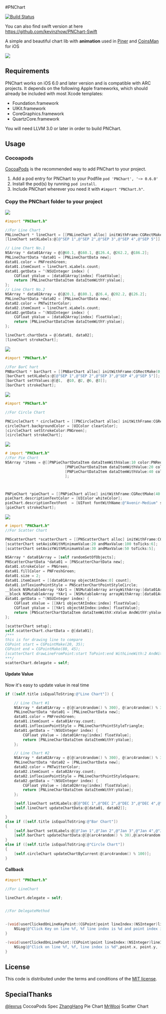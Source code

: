 #PNChart

[![Build Status](https://travis-ci.org/kevinzhow/PNChart.png?branch=master)](https://travis-ci.org/kevinzhow/PNChart)

You can also find swift version at here https://github.com/kevinzhow/PNChart-Swift

A simple and beautiful chart lib with **animation** used in [Piner](https://itunes.apple.com/us/app/piner/id637706410) and [CoinsMan](https://itunes.apple.com/us/app/coinsman/id772163893) for iOS

[![](https://dl.dropboxusercontent.com/u/1599662/pnchart.gif)](https://dl.dropboxusercontent.com/u/1599662/pnchart.gif)

## Requirements

PNChart works on iOS 6.0 and later version and is compatible with ARC projects. It depends on the following Apple frameworks, which should already be included with most Xcode templates:

* Foundation.framework
* UIKit.framework
* CoreGraphics.framework
* QuartzCore.framework

You will need LLVM 3.0 or later in order to build PNChart.


## Usage

### Cocoapods

[CocoaPods](http://cocoapods.org) is the recommended way to add PNChart to your project.

1. Add a pod entry for PNChart to your Podfile `pod 'PNChart', '~> 0.6.0'`
2. Install the pod(s) by running `pod install`.
3. Include PNChart wherever you need it with `#import "PNChart.h"`.


### Copy the PNChart folder to your project


[![](https://dl.dropboxusercontent.com/u/1599662/line.png)](https://dl.dropboxusercontent.com/u/1599662/line.png)

```objective-c
#import "PNChart.h"

//For Line Chart
PNLineChart * lineChart = [[PNLineChart alloc] initWithFrame:CGRectMake(0, 135.0, SCREEN_WIDTH, 200.0)];
[lineChart setXLabels:@[@"SEP 1",@"SEP 2",@"SEP 3",@"SEP 4",@"SEP 5"]];

// Line Chart No.1
NSArray * data01Array = @[@60.1, @160.1, @126.4, @262.2, @186.2];
PNLineChartData *data01 = [PNLineChartData new];
data01.color = PNFreshGreen;
data01.itemCount = lineChart.xLabels.count;
data01.getData = ^(NSUInteger index) {
    CGFloat yValue = [data01Array[index] floatValue];
    return [PNLineChartDataItem dataItemWithY:yValue];
};
// Line Chart No.2
NSArray * data02Array = @[@20.1, @180.1, @26.4, @202.2, @126.2];
PNLineChartData *data02 = [PNLineChartData new];
data02.color = PNTwitterColor;
data02.itemCount = lineChart.xLabels.count;
data02.getData = ^(NSUInteger index) {
    CGFloat yValue = [data02Array[index] floatValue];
    return [PNLineChartDataItem dataItemWithY:yValue];
};

lineChart.chartData = @[data01, data02];
[lineChart strokeChart];

```

[![](https://dl.dropboxusercontent.com/u/1599662/bar.png)](https://dl.dropboxusercontent.com/u/1599662/bar.png)

```objective-c
#import "PNChart.h"

//For BarC hart
PNBarChart * barChart = [[PNBarChart alloc] initWithFrame:CGRectMake(0, 135.0, SCREEN_WIDTH, 200.0)];
[barChart setXLabels:@[@"SEP 1",@"SEP 2",@"SEP 3",@"SEP 4",@"SEP 5"]];
[barChart setYValues:@[@1,  @10, @2, @6, @3]];
[barChart strokeChart];

```

[![](https://dl.dropboxusercontent.com/u/1599662/circle.png)](https://dl.dropboxusercontent.com/u/1599662/circle.png)


```objective-c
#import "PNChart.h"

//For Circle Chart

PNCircleChart * circleChart = [[PNCircleChart alloc] initWithFrame:CGRectMake(0, 80.0, SCREEN_WIDTH, 100.0) andTotal:[NSNumber numberWithInt:100] andCurrent:[NSNumber numberWithInt:60] andClockwise:NO];
circleChart.backgroundColor = [UIColor clearColor];
[circleChart setStrokeColor:PNGreen];
[circleChart strokeChart];

```


[![](https://dl.dropboxusercontent.com/u/1599662/pie.png)](https://dl.dropboxusercontent.com/u/1599662/pie.png)

```objective-c
# import "PNChart.h"
//For Pie Chart
NSArray *items = @[[PNPieChartDataItem dataItemWithValue:10 color:PNRed],
                           [PNPieChartDataItem dataItemWithValue:20 color:PNBlue description:@"WWDC"],
                           [PNPieChartDataItem dataItemWithValue:40 color:PNGreen description:@"GOOL I/O"],
                           ];



PNPieChart *pieChart = [[PNPieChart alloc] initWithFrame:CGRectMake(40.0, 155.0, 240.0, 240.0) items:items];
pieChart.descriptionTextColor = [UIColor whiteColor];
pieChart.descriptionTextFont  = [UIFont fontWithName:@"Avenir-Medium" size:14.0];
[pieChart strokeChart];
```

[![](https://dl.dropboxusercontent.com/u/1599662/scatter.png)](https://dl.dropboxusercontent.com/u/1599662/scatter.png)

```objective-c
# import "PNChart.h"
//For Scatter Chart

PNScatterChart *scatterChart = [[PNScatterChart alloc] initWithFrame:CGRectMake(SCREEN_WIDTH /6.0 - 30, 135, 280, 200)];
[scatterChart setAxisXWithMinimumValue:20 andMaxValue:100 toTicks:6];
[scatterChart setAxisYWithMinimumValue:30 andMaxValue:50 toTicks:5];

NSArray * data01Array = [self randomSetOfObjects];
PNScatterChartData *data01 = [PNScatterChartData new];
data01.strokeColor = PNGreen;
data01.fillColor = PNFreshGreen;
data01.size = 2;
data01.itemCount = [[data01Array objectAtIndex:0] count];
data01.inflexionPointStyle = PNScatterChartPointStyleCircle;
__block NSMutableArray *XAr1 = [NSMutableArray arrayWithArray:[data01Array objectAtIndex:0]];
__block NSMutableArray *YAr1 = [NSMutableArray arrayWithArray:[data01Array objectAtIndex:1]];
data01.getData = ^(NSUInteger index) {
    CGFloat xValue = [[XAr1 objectAtIndex:index] floatValue];
    CGFloat yValue = [[YAr1 objectAtIndex:index] floatValue];
    return [PNScatterChartDataItem dataItemWithX:xValue AndWithY:yValue];
};

[scatterChart setup];
self.scatterChart.chartData = @[data01];
/***
this is for drawing line to compare
CGPoint start = CGPointMake(20, 35);
CGPoint end = CGPointMake(80, 45);
[scatterChart drawLineFromPoint:start ToPoint:end WithLineWith:2 AndWithColor:PNBlack];
***/
scatterChart.delegate = self;
```

#### Update Value

Now it's easy to update value in real time

```objective-c
if ([self.title isEqualToString:@"Line Chart"]) {

    // Line Chart #1
    NSArray * data01Array = @[@(arc4random() % 300), @(arc4random() % 300), @(arc4random() % 300), @(arc4random() % 300), @(arc4random() % 300), @(arc4random() % 300), @(arc4random() % 300)];
    PNLineChartData *data01 = [PNLineChartData new];
    data01.color = PNFreshGreen;
    data01.itemCount = data01Array.count;
    data01.inflexionPointStyle = PNLineChartPointStyleTriangle;
    data01.getData = ^(NSUInteger index) {
        CGFloat yValue = [data01Array[index] floatValue];
        return [PNLineChartDataItem dataItemWithY:yValue];
    };

    // Line Chart #2
    NSArray * data02Array = @[@(arc4random() % 300), @(arc4random() % 300), @(arc4random() % 300), @(arc4random() % 300), @(arc4random() % 300), @(arc4random() % 300), @(arc4random() % 300)];
    PNLineChartData *data02 = [PNLineChartData new];
    data02.color = PNTwitterColor;
    data02.itemCount = data02Array.count;
    data02.inflexionPointStyle = PNLineChartPointStyleSquare;
    data02.getData = ^(NSUInteger index) {
        CGFloat yValue = [data02Array[index] floatValue];
        return [PNLineChartDataItem dataItemWithY:yValue];
    };

    [self.lineChart setXLabels:@[@"DEC 1",@"DEC 2",@"DEC 3",@"DEC 4",@"DEC 5",@"DEC 6",@"DEC 7"]];
    [self.lineChart updateChartData:@[data01, data02]];

}
else if ([self.title isEqualToString:@"Bar Chart"])
{
    [self.barChart setXLabels:@[@"Jan 1",@"Jan 2",@"Jan 3",@"Jan 4",@"Jan 5",@"Jan 6",@"Jan 7"]];
    [self.barChart updateChartData:@[@(arc4random() % 30),@(arc4random() % 30),@(arc4random() % 30),@(arc4random() % 30),@(arc4random() % 30),@(arc4random() % 30),@(arc4random() % 30)]];
}
else if ([self.title isEqualToString:@"Circle Chart"])
{
    [self.circleChart updateChartByCurrent:@(arc4random() % 100)];
}
```

#### Callback

```objective-c
#import "PNChart.h"

//For LineChart

lineChart.delegate = self;


```

```objective-c

//For DelegateMethod


-(void)userClickedOnLineKeyPoint:(CGPoint)point lineIndex:(NSInteger)lineIndex pointIndex:(NSInteger)pointIndex{
    NSLog(@"Click Key on line %f, %f line index is %d and point index is %d",point.x, point.y,(int)lineIndex, (int)pointIndex);
}

-(void)userClickedOnLinePoint:(CGPoint)point lineIndex:(NSInteger)lineIndex{
    NSLog(@"Click on line %f, %f, line index is %d",point.x, point.y, (int)lineIndex);
}

```


## License

This code is distributed under the terms and conditions of the [MIT license](LICENSE).

## SpecialThanks

[@lexrus](http://twitter.com/lexrus)  CocoaPods Spec
[ZhangHang](http://zhanghang.github.com)  Pie Chart
[MrWooj](https://github.com/MrWooJ) Scatter Chart



